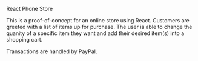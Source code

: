React Phone Store

This is a proof-of-concept for an online store using React. Customers are greeted with a list of items up for purchase. The user is able to change the quanity of a specific item they want and add their desired item(s) into a shopping cart. 

Transactions are handled by PayPal. 

